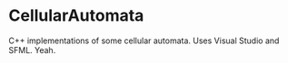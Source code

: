 # CellularAutomata
C++ implementations of some cellular automata. Uses Visual Studio and SFML.
Yeah.

